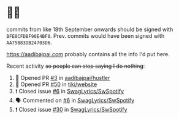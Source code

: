 # 👋🏻
<!--
**aadibajpai/aadibajpai** is a ✨ _special_ ✨ repository because its `README.md` (this file) appears on your GitHub profile.
-->
commits from like 18th September onwards should be signed with `BFE0CFDBF90E4BF0`. Prev. commits would have been signed with `AA75B83DB24703D6`.

https://aadibajpai.com probably contains all the info I'd put here.

Recent activity ~~so people can stop saying I do nothing~~:
<!--START_SECTION:activity-->
1. 💪 Opened PR [#3](https://github.com/aadibajpai/hustler/pull/3) in [aadibajpai/hustler](https://github.com/aadibajpai/hustler)
2. 💪 Opened PR [#50](https://github.com/tiki/website/pull/50) in [tiki/website](https://github.com/tiki/website)
3. ❗️ Closed issue [#6](https://github.com/SwagLyrics/SwSpotify/issues/6) in [SwagLyrics/SwSpotify](https://github.com/SwagLyrics/SwSpotify)
4. 🗣 Commented on [#6](https://github.com/SwagLyrics/SwSpotify/issues/6) in [SwagLyrics/SwSpotify](https://github.com/SwagLyrics/SwSpotify)
5. ❗️ Closed issue [#30](https://github.com/SwagLyrics/SwSpotify/issues/30) in [SwagLyrics/SwSpotify](https://github.com/SwagLyrics/SwSpotify)
<!--END_SECTION:activity-->
